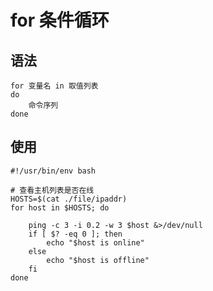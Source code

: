 # for 条件循环

## 语法

```shell
for 变量名 in 取值列表
do
    命令序列
done
```

## 使用

```shell
#!/usr/bin/env bash

# 查看主机列表是否在线
HOSTS=$(cat ./file/ipaddr)
for host in $HOSTS; do

    ping -c 3 -i 0.2 -w 3 $host &>/dev/null
    if [ $? -eq 0 ]; then
        echo "$host is online"
    else
        echo "$host is offline"
    fi
done
```
